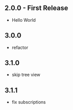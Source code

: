 ## 2.0.0 - First Release

* Hello World

## 3.0.0

* refactor

## 3.1.0

* skip tree view

## 3.1.1

* fix subscriptions
